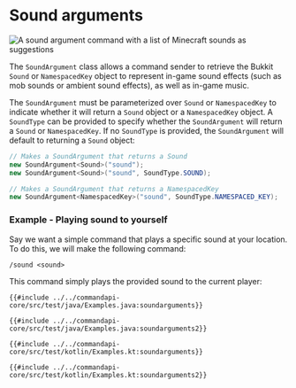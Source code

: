 # Sound arguments

![A sound argument command with a list of Minecraft sounds as suggestions](./images/arguments/sound.png)

The `SoundArgument` class allows a command sender to retrieve the Bukkit `Sound` or `NamespacedKey` object to represent in-game sound effects (such as mob sounds or ambient sound effects), as well as in-game music.

The `SoundArgument` must be parameterized over `Sound` or `NamespacedKey` to indicate whether it will return a `Sound` object or a `NamespacedKey` object. A `SoundType` can be provided to specify whether the `SoundArgument` will return a `Sound` or `NamespacedKey`. If no `SoundType` is provided, the `SoundArgument` will default to returning a `Sound` object:

```java
// Makes a SoundArgument that returns a Sound
new SoundArgument<Sound>("sound");
new SoundArgument<Sound>("sound", SoundType.SOUND);

// Makes a SoundArgument that returns a NamespacedKey
new SoundArgument<NamespacedKey>("sound", SoundType.NAMESPACED_KEY);
```

<div class="example">

### Example - Playing sound to yourself

Say we want a simple command that plays a specific sound at your location. To do this, we will make the following command:

```mccmd
/sound <sound>
```

This command simply plays the provided sound to the current player:

<div class="multi-pre">

```java,Java_(Sound)
{{#include ../../commandapi-core/src/test/java/Examples.java:soundarguments}}
```

```java,Java_(NamespacedKey)
{{#include ../../commandapi-core/src/test/java/Examples.java:soundarguments2}}
```

```kotlin,Kotlin_(Sound)
{{#include ../../commandapi-core/src/test/kotlin/Examples.kt:soundarguments}}
```

```kotlin,Kotlin_(NamespacedKey)
{{#include ../../commandapi-core/src/test/kotlin/Examples.kt:soundarguments2}}
```

</div>

</div>
